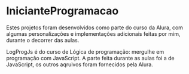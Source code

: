 # InicianteProgramacao
Estes projetos foram desenvolvidos como parte do curso da Alura, com algumas personalizações e implementações adicionais feitas por mim, durante o decorrer das aulas. 

LogProgJs é do curso de Lógica de programação: mergulhe em programação com JavaScript.             A parte feita durante as aulas foi a de JavaScript, os outros aqruivos foram fornecidos pela Alura.
